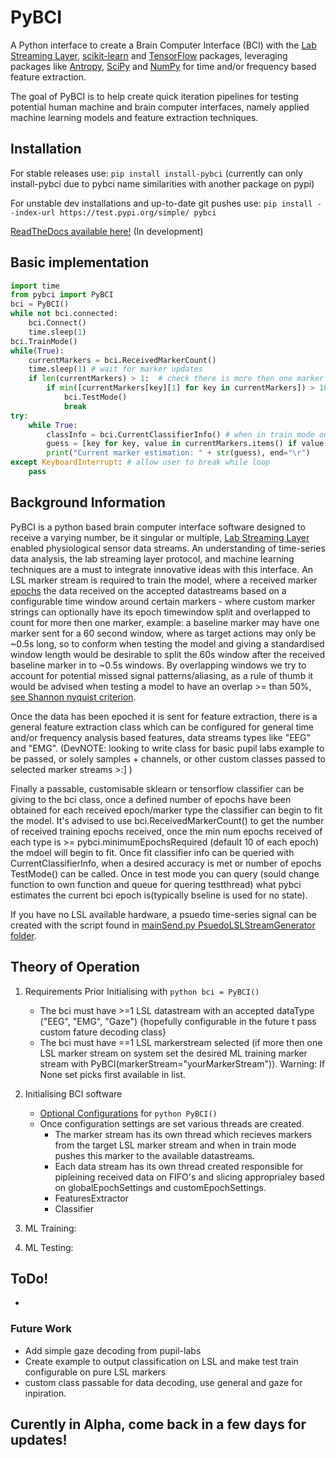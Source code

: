 # PyBCI
A Python interface to create a Brain Computer Interface (BCI) with the [Lab Streaming Layer](https://github.com/sccn/labstreaminglayer), [scikit-learn](https://scikit-learn.org/stable/#) and [TensorFlow](https://www.tensorflow.org/install) packages, leveraging packages like [Antropy](https://github.com/raphaelvallat/antropy), [SciPy](https://scipy.org/) and [NumPy](https://numpy.org/) for time and/or frequency based feature extraction.

The goal of PyBCI is to help create quick iteration pipelines for testing potential human machine and brain computer interfaces, namely applied machine learning models and feature extraction techniques.

## Installation
For stable releases use: ```pip install install-pybci```
(currently can only install-pybci due to pybci name similarities with another package on pypi)

For unstable dev installations and up-to-date git pushes use: ```pip install --index-url https://test.pypi.org/simple/ pybci```


[ReadTheDocs available here!](https://pybci.readthedocs.io/en/latest/) (In development)

## Basic implementation
```python
import time
from pybci import PyBCI
bci = PyBCI()
while not bci.connected:
    bci.Connect()
    time.sleep(1)
bci.TrainMode()
while(True):
    currentMarkers = bci.ReceivedMarkerCount()
    time.sleep(1) # wait for marker updates
    if len(currentMarkers) > 1:  # check there is more then one marker type received
        if min([currentMarkers[key][1] for key in currentMarkers]) > 10:
            bci.TestMode()
            break 
try:
    while True:
        classInfo = bci.CurrentClassifierInfo() # when in train mode only y_pred returned
        guess = [key for key, value in currentMarkers.items() if value[0] == classInfo["y_pred"]]
        print("Current marker estimation: " + str(guess), end="\r")
except KeyboardInterrupt: # allow user to break while loop
    pass
```

## Background Information
PyBCI is a python based brain computer interface software designed to receive a varying number, be it singular or multiple, [Lab Streaming Layer](https://github.com/sccn/labstreaminglayer) enabled physiological sensor data streams. An understanding of time-series data analysis, the lab streaming layer protocol, and machine learning techniques are a must to integrate innovative ideas with this interface.
An LSL marker stream is required to train the model, where a received marker [epochs](https://www.google.com/search?q=epochs+definition&rlz=1C1CHBF_en-GBGB921GB921&sxsrf=APwXEddAlMkYQ6MqziIvXbvsCxl3SjySNA%3A1684343462996&ei=pgplZJK2PJiigAaErrWwCw&oq=epochs+def&gs_lcp=Cgxnd3Mtd2l6LXNlcnAQAxgAMg0IABCKBRCRAhBGEPkBMgUIABCABDIFCAAQgAQyBQgAEIAEMggIABAWEB4QDzIICAAQFhAeEA8yBggAEBYQHjIGCAAQFhAeMgYIABAWEB4yCQgAEBYQHhDxBDoHCCMQsAMQJzoKCAAQRxDWBBCwAzoHCCMQigUQJzoHCAAQigUQQzoNCAAQigUQsQMQgwEQQzoICAAQigUQkQJKBAhBGABQmAZYwQhgzw5oAXABeACAAYYBiAHBA5IBAzEuM5gBAKABAcgBCsABAQ&sclient=gws-wiz-serp) the data received on the accepted datastreams based on a configurable time window around certain markers - where custom marker strings can optionally have its epoch timewindow split and overlapped to count for more then one marker, example: a baseline marker may have one marker sent for a 60 second window, where as target actions may only be ~0.5s long, so to conform when testing the model and giving a standardised window length would be desirable to split the 60s window after the received baseline marker in to ~0.5s windows. By overlapping windows we try to account for potential missed signal patterns/aliasing, as a rule of thumb it would be advised when testing a model to have an overlap >= than 50%, [see Shannon nyquist criterion](https://en.wikipedia.org/wiki/Nyquist%E2%80%93Shannon_sampling_theorem).

Once the data has been epoched it is sent for feature extraction, there is a general feature extraction class which can be configured for general time and/or frequency analysis based features, data streams types like "EEG" and "EMG". (DevNOTE: looking to write class for basic pupil labs example to be passed, or solely samples + channels, or other custom classes passed to selected marker streams >:] )

Finally a passable, customisable sklearn or tensorflow classifier can be giving to the bci class, once a defined number of epochs have been obtained for each received epoch/marker type the classifier can begin to fit the model. It's advised to use bci.ReceivedMarkerCount() to get the number of received training epochs received, once the min num epochs received of each type is >= pybci.minimumEpochsRequired (default 10 of each epoch) the mdoel will begin to fit. Once fit classifier info can be queried with CurrentClassifierInfo, when a desired accuracy is met or number of epochs TestMode() can be called. Once in test mode you can query (sould change function to own function and queue for quering testthread) what pybci estimates the current bci epoch is(typically bseline is used for no state).

If you have no LSL available hardware, a psuedo time-series signal can be created with the script found in [mainSend.py PsuedoLSLStreamGenerator folder](https://github.com/LMBooth/pybci/blob/main/pybci/Examples/PsuedoLSLStreamGenerator/mainSend.py). 


## Theory of Operation
1. Requirements Prior Initialising with ```python bci = PyBCI() ```
    - The bci must have >=1 LSL datastream with an accepted dataType ("EEG", "EMG", "Gaze") {hopefully configurable in the future t pass custom fature decoding class}
    - The bci must have ==1 LSL markerstream selected (if more then one LSL marker stream on system set the desired ML training marker stream with PyBCI(markerStream="yourMarkerStream")). Warning: If None set picks first available in list.
2. Initialising BCI software
    - [Optional Configurations](https://pybci.readthedocs.io/en/latest/api/PyBCI.html) for ```python PyBCI() ```
    - Once configuration settings are set various threads are created.
        - The marker stream has its own thread which recieves markers from the target LSL marker stream and when in train mode pushes this marker to the available datastreams. 
        - Each data stream has its own thread created responsible for pipleining received data on FIFO's and slicing approprialey based on globalEpochSettings and customEpochSettings.
        - FeaturesExtractor
        - Classifier
    
3. ML Training:
  
4. ML Testing:

## ToDo!
- 
### Future Work
- Add simple gaze decoding from pupil-labs
- Create example to output classification on LSL and make test train configurable on pure LSL markers 
- custom class passable for data decoding, use general and gaze for inpiration. 

## Curently in Alpha, come back in a few days for updates!
